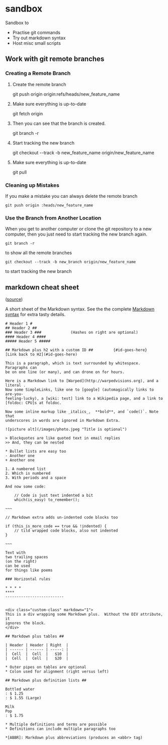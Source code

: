 # sandbox

Sandbox to

- Practise git commands
- Try out markdown syntax
- Host misc small scripts

## Work with git remote branches

### Creating a Remote Branch

1. Create the remote branch

    git push origin origin:refs/heads/new_feature_name

2. Make sure everything is up-to-date

    git fetch origin

3. Then you can see that the branch is created.

    git branch -r

4. Start tracking the new branch

    git checkout --track -b new_feature_name origin/new_feature_name

5. Make sure everything is up-to-date

    git pull

### Cleaning up Mistakes

If you make a mistake you can always delete the remote branch

    git push origin :heads/new_feature_name

### Use the Branch from Another Location

When you get to another computer or clone the git repository to a new computer, then you just need to start tracking the new branch again.

    git branch -r

to show all the remote branches

    git checkout --track -b new_branch origin/new_feature_name

to start tracking the new branch

## markdown cheat sheet

([source](http://warpedvisions.org/projects/markdown-cheat-sheet/))

A short sheet of the Markdown syntax. See the the complete [Markdown
syntax](http://daringfireball.net/projects/markdown/syntax) for extra tasty
details.

    # Header 1 #
    ## Header 2 ##
    ### Header 3 ###             (Hashes on right are optional)
    #### Header 4 ####
    ##### Header 5 #####
    
    ## Markdown plus h2 with a custom ID ##         {#id-goes-here}
    [Link back to H2](#id-goes-here)
    
    This is a paragraph, which is text surrounded by whitespace. Paragraphs can
    be on one line (or many), and can drone on for hours.
    
    Here is a Markdown link to [Warped](http://warpedvisions.org), and a literal .
    Now some SimpleLinks, like one to [google] (automagically links to are-you-
    feeling-lucky), a [wiki: test] link to a Wikipedia page, and a link to
    [foldoc: CPU]s at foldoc.
    
    Now some inline markup like _italics_,  **bold**, and `code()`. Note that
    underscores in words are ignored in Markdown Extra.
    
    ![picture alt](/images/photo.jpeg "Title is optional")
    
    > Blockquotes are like quoted text in email replies
    >> And, they can be nested
    
    * Bullet lists are easy too
    - Another one
    + Another one
    
    1. A numbered list
    2. Which is numbered
    3. With periods and a space
    
    And now some code:
    
        // Code is just text indented a bit
        which(is_easy) to_remember();
    
    ~~~
    
    // Markdown extra adds un-indented code blocks too
    
    if (this_is_more_code == true && !indented) {
        // tild wrapped code blocks, also not indented
    }
    
    ~~~
    
    Text with
    two trailing spaces
    (on the right)
    can be used
    for things like poems
    
    ### Horizontal rules
    
    * * * *
    ****
    --------------------------
    
    
    <div class="custom-class" markdown="1">
    This is a div wrapping some Markdown plus.  Without the DIV attribute, it
    ignores the block.
    </div>
    
    ## Markdown plus tables ##
    
    | Header | Header | Right  |
    | ------ | ------ | -----: |
    |  Cell  |  Cell  |   $10  |
    |  Cell  |  Cell  |   $20  |
    
    * Outer pipes on tables are optional
    * Colon used for alignment (right versus left)
    
    ## Markdown plus definition lists ##
    
    Bottled water
    : $ 1.25
    : $ 1.55 (Large)
    
    Milk
    Pop
    : $ 1.75
    
    * Multiple definitions and terms are possible
    * Definitions can include multiple paragraphs too
    
    *[ABBR]: Markdown plus abbreviations (produces an <abbr> tag)
